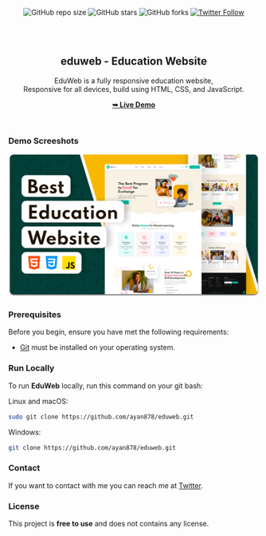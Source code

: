 <div align="center">
  
  ![GitHub repo size](https://img.shields.io/github/repo-size/ayan878/eduweb)
  ![GitHub stars](https://img.shields.io/github/stars/ayan878/eduweb?style=social)
  ![GitHub forks](https://img.shields.io/github/forks/ayan/eduweb?style=social)
  [![Twitter Follow](https://img.shields.io/twitter/follow/ayan878_ayan?style=social)](https://twitter.com/intent/follow?screen_name=ayan878)
<!--   [![YouTube Video Views](https://img.shields.io/youtube/views/x26bQPxcFX4?style=social)](https://youtu.be/x26bQPxcFX4) -->

  <br />
  <br />

  <h2 align="center">eduweb - Education Website</h2>

  EduWeb is a fully responsive education website, <br />Responsive for all devices, build using HTML, CSS, and JavaScript.

  <a href="https://65a23f3b7f41e797402d3359--glistening-florentine-296718.netlify.app/"><strong>➥ Live Demo</strong></a>

</div>

<br />

### Demo Screeshots

![EduWeb Desktop Demo](./readme-images/desktop.png "Desktop Demo")

### Prerequisites

Before you begin, ensure you have met the following requirements:

* [Git](https://git-scm.com/downloads "Download Git") must be installed on your operating system.

### Run Locally

To run **EduWeb** locally, run this command on your git bash:

Linux and macOS:

```bash
sudo git clone https://github.com/ayan878/eduweb.git
```

Windows:

```bash
git clone https://github.com/ayan878/eduweb.git
```

### Contact

If you want to contact with me you can reach me at [Twitter](https://www.twitter.com/ayan878_ayan).

### License

This project is **free to use** and does not contains any license.
